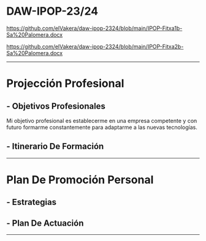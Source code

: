 # DAW-IPOP-23/24
  https://github.com/elVakera/daw-ipop-2324/blob/main/IPOP-Fitxa1b-Sa%20Palomera.docx

  https://github.com/elVakera/daw-ipop-2324/blob/main/IPOP-Fitxa2b-Sa%20Palomera.docx
***
# Projección Profesional

## - Objetivos Profesionales
Mi objetivo profesional es establecerme en una empresa competente y con futuro formarme constantemente para adaptarme a las nuevas tecnologías.
## - Itinerario De Formación

***
# Plan De Promoción Personal

## - Estrategias

## - Plan De Actuación

***

